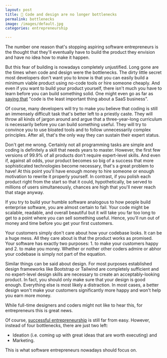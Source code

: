 ```yaml
---
layout: post
title: 🧠 Code and design are no longer bottlenecks
permalink: bottlenecks
image: /images/default.jpg
categories: entrepreneurship

---
```



The number one reason that's stopping aspiring software entrepreneurs is the thought that they'll eventually have to build the product they envision and have no idea how to make it happen. 

But this fear of building is nowadays  completely unjustified. Long gone are the times when code and design were the bottlenecks.  The dirty little secret most developers don't want you to know is that you can easily build a minimum viable product using no-code tools or hire someone cheaply. And even if you want to build your product yourself, there isn't much you have to learn before you can build something solid. One might even go as far as [saying that](https://swizec.com/blog/5-years-of-books-courses-or-how-i-made-369000-on-the-side/swizec/9453) "code is the least important thing about a SaaS business".

Of course, many developers will try to make you believe that coding is still an immensely difficult task that's better left to a priestly caste. They will throw all kinds of jargon around and argue that a three-year-long curriculum is necessarily before you can build something useful. They will try to convince you to use bloated tools and to follow unnecessarily complex principles. After all, that's the only way they can sustain their expert status. 

Don't get me wrong. Certainly not all programming tasks are simple and coding is definitely a skill that needs years to master. However, the first few versions of 99.9% of all products don't require expert-level skills. And even if, against all odds, your product becomes so big of a success that more sophisticated technologies become necessary, that's a great problem to have! At this point you'll have enough money to hire someone or enough motivation to rewrite it properly yourself. In contrast, if you polish each product right from the start so that it could, hypothetically, be served to millions of users simultaneously, chances are high that you'll never reach that stage anyway. 

If you try to build your humble software analogous to how people build enterprise software, you are almost certain to fail. Your code might be scalable, readable, and overall beautiful but it will take you far too long to get to a point where you can sell something useful. Hence, you'll run out of money and time before you get your first customers.

Your customers simply don't care about how your codebase looks. It can be a huge mess. All they care about is that the product works as promised. Your software has exactly two purposes: 1. to make your customers happy and 2. to make you money. Whether or nother other coders admire or abhor your codebase is simply not part of the equation.

Similar things can be said about design. For most purposes established design frameworks like Bootstrap or Tailwind are completely sufficient and no expert-level design skills are necessary to create an acceptably-looking product. In fact, you should only make sure that your design is good enough. Everything else is most likely a distraction. In most cases, a better design won't make your customers significantly more happy and won't help you earn more money. 


While full-time designers and coders might not like to hear this, for entrepreneurs this is great news. 

Of course, [successful entrepreneurship](/humble_vs_startups) is still far from easy. However, instead of four bottlenecks, there are just two left:

- Ideation (i.e. coming up with great ideas that are worth executing) and
- Marketing.

This is what software entrepreneurs nowadays should focus on.

